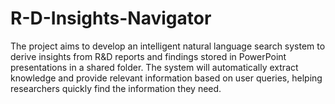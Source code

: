 # R-D-Insights-Navigator
The project aims to develop an intelligent natural language search system to derive insights from R&amp;D reports and findings stored in PowerPoint presentations in a shared folder. The system will automatically extract knowledge and provide relevant information based on user queries, helping researchers quickly find the information they need.

